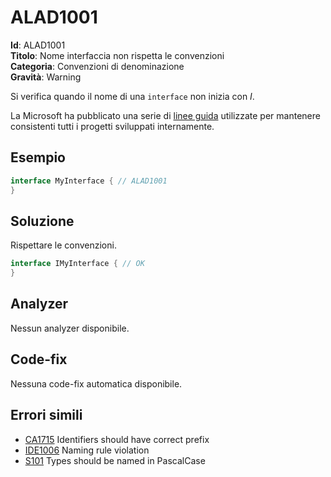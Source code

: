 <!--
SPDX-FileCopyrightText: 2022 ALAD SRL <info@alad.cloud>

SPDX-License-Identifier: MIT
-->

# ALAD1001

**Id**: ALAD1001\
**Titolo**: Nome interfaccia non rispetta le convenzioni\
**Categoria**: Convenzioni di denominazione\
**Gravità**: Warning

Si verifica quando il nome di una `interface` non inizia con _I_.

La Microsoft ha pubblicato una serie di
[linee guida](https://learn.microsoft.com/dotnet/csharp/fundamentals/coding-style/coding-conventions)
utilizzate per mantenere consistenti tutti i progetti sviluppati internamente.


## Esempio

```csharp
interface MyInterface { // ALAD1001
}
```


## Soluzione

Rispettare le convenzioni.

```csharp
interface IMyInterface { // OK
}
```


## Analyzer

Nessun analyzer disponibile.


## Code-fix

Nessuna code-fix automatica disponibile.


## Errori simili

* [CA1715](https://learn.microsoft.com/dotnet/fundamentals/code-analysis/quality-rules/ca1715) Identifiers should have correct prefix
* [IDE1006](https://learn.microsoft.com/dotnet/fundamentals/code-analysis/style-rules/ide1006) Naming rule violation
* [S101](https://rules.sonarsource.com/csharp/RSPEC-101) Types should be named in PascalCase
